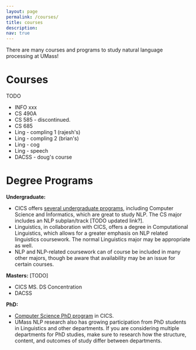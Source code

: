 ```yaml
---
layout: page
permalink: /courses/
title: courses
description:
nav: true
---
```


<p>
There are many courses and programs to study natural language processing at UMass!
</p>

<h1>Courses</h1>

TODO
 - INFO xxx
 - CS 490A
 - CS 585 - discontinued.
 - CS 685
 - Ling - compling 1 (rajesh's)
 - Ling - compling 2 (brian's)
 - Ling - cog
 - Ling - speech
 - DACSS - doug's course

<h1>Degree Programs</h1>
<p><b>Undergraduate:</b></p>
<ul>
<li>CICS offers <a href="https://www.cics.umass.edu/degrees">several undergraduate programs</a>, including Computer Science and Informatics, which are great to study NLP.
The CS major includes an NLP subplan/track [TODO updated link?].
</li>
<li>Linguistics, in collaboration with CICS, offers a degree in Computational Linguistics, which allows for a greater emphasis on NLP related linguistics coursework. The normal Linguistics major may be appropriate as well.</li>
<li>NLP and NLP-related coursework can of course be included in many other majors, though be aware that availability may be an issue for certain courses.</li>
</ul>

<p><b>Masters:</b> [TODO]</p>
<ul>
<li>CICS MS.  DS Concentration</li>
<li>DACSS</li>
</ul>

<p><b>PhD:</b> </p>
<ul>
<li><a href="https://www.cics.umass.edu/degree-program/doctoral">Computer Science PhD program</a> in CICS.</li>
<li>UMass NLP research also has growing participation from PhD students in Linguistics and other departments.
If you are considering multiple departments for PhD studies, make sure to research how the structure, content, and outcomes of study differ between departments.</li>
</ul>
